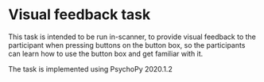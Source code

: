 # Visual feedback task

This task is intended to be run in-scanner, to provide visual feedback to the
participant when pressing buttons on the button box, so the participants can
learn how to use the button box and get familiar with it.

The task is implemented using PsychoPy 2020.1.2